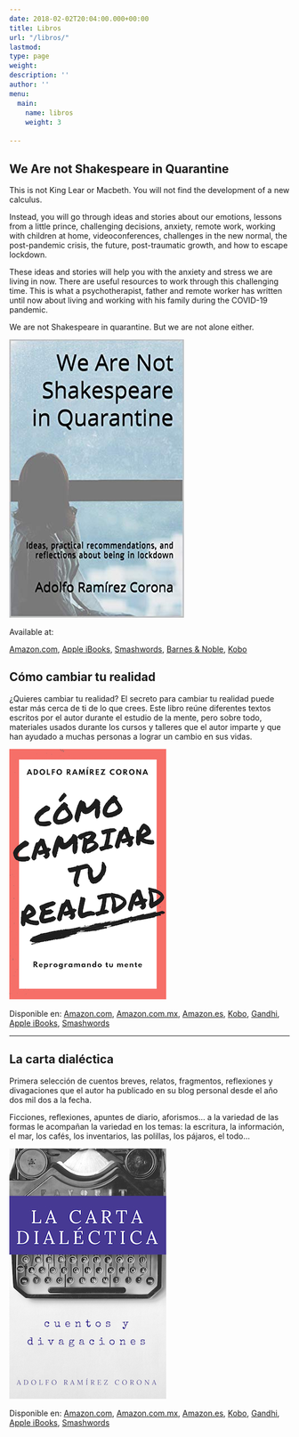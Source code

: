 ```yaml
---
date: 2018-02-02T20:04:00.000+00:00
title: Libros
url: "/libros/"
lastmod: 
type: page
weight: 
description: ''
author: ''
menu:
  main:
    name: libros
    weight: 3

---
```

## We Are not Shakespeare in Quarantine

This is not King Lear or Macbeth. You will not find the development of a new calculus.

Instead, you will go through ideas and stories about our emotions, lessons from a little prince, challenging decisions, anxiety, remote work, working with children at home, videoconferences, challenges in the new normal, the post-pandemic crisis, the future, post-traumatic growth, and how to escape lockdown.

These ideas and stories will help you with the anxiety and stress we are living in now. There are useful resources to work through this challenging time. This is what a psychotherapist, father and remote worker has written until now about living and working with his family during the COVID-19 pandemic.

We are not Shakespeare in quarantine. But we are not alone either.

![](/img/41i-afzqltl.jpg)

Available at:

[Amazon.com](https://www.amazon.com/dp/B08B1MFQMY), [Apple iBooks](https://books.apple.com/mx/book/we-are-not-shakespeare-in-quarantine/id1519280743?l=en), [Smashwords](https://www.smashwords.com/books/view/1028333), [Barnes & Noble](https://www.barnesandnoble.com/w/we-are-not-shakespeare-in-quarantine-adolfo-ram-rez-corona/1137194800?ean=2940164116644), [Kobo](https://www.kobo.com/mx/en/ebook/we-are-not-shakespeare-in-quarantine)

## Cómo cambiar tu realidad

¿Quieres cambiar tu realidad? El secreto para cambiar tu realidad puede estar más cerca de ti de lo que crees. Este libro reúne diferentes textos escritos por el autor durante el estudio de la mente, pero sobre todo, materiales usados durante los cursos y talleres que el autor imparte y que han ayudado a muchas personas a lograr un cambio en sus vidas.

![Cómo cambiar tu realidad](/img/como-cambiar-tu-realidad-th.png)

Disponible en:
[Amazon.com](https://www.amazon.com/dp/B079F2KBNT), [Amazon.com.mx](https://www.amazon.com.mx/dp/B079F2KBNT), [Amazon.es](https://www.amazon.es/dp/B079F2KBNT), [Kobo](https://www.kobo.com/mx/es/ebook/como-cambiar-tu-realidad), [Gandhi](http://www.gandhi.com.mx/como-cambiar-tu-realidad), [Apple iBooks](https://itunes.apple.com/pa/book/c%C3%B3mo-cambiar-tu-realidad/id1340623823), [Smashwords](https://www.smashwords.com/books/view/778246)

***

## La carta dialéctica

Primera selección de cuentos breves, relatos, fragmentos, reflexiones y divagaciones que el autor ha publicado en su blog personal desde el año dos mil dos a la fecha.

Ficciones, reflexiones, apuntes de diario, aforismos… a la variedad de las formas le acompañan la variedad en los temas: la escritura, la información, el mar, los cafés, los inventarios, las polillas, los pájaros, el todo…

![La carta dialéctca](/img/la-carta-dialectica-th.jpg)

Disponible en:
[Amazon.com](https://www.amazon.com/dp/B007JCRVBS), [Amazon.com.mx](https://www.amazon.com.mx/dp/B007JCRVBS), [Amazon.es](https://www.amazon.es/dp/B007JCRVBS), [Kobo](https://www.kobo.com/mx/es/ebook/la-carta-dialectica), [Gandhi](http://www.gandhi.com.mx/la-carta-dialectica-f95d64), [Apple iBooks](https://itunes.apple.com/pa/book/la-carta-dial%C3%A9ctica/id536565803), [Smashwords](https://www.smashwords.com/books/view/168883)